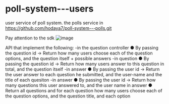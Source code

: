 # poll-system---users
user service of poll system.
the polls service in https://github.com/hodaya7/poll-system---polls.git

Pay attention to the sdk ![image](https://github.com/user-attachments/assets/e0d68568-b325-468b-9223-5cdd78a9b64c)

API
that implement the following:
-in the question controller ● By passing the question id → Return how many users choose each of 
the question options, and the question itself + possible answers
-in question ● By passing the question id → Return how many users answer to this 
question in total, and the question itself
-in answer ● By passing the user id → Return the user answer to each question he 
submitted, and the user-name and the title of each quesiton
-in answer ● By passing the user id → Return how many questions this user 
answered to, and the user name
in answer ● Return all questions and for each question how many users choose 
each of the question options, and the question title, and each option
